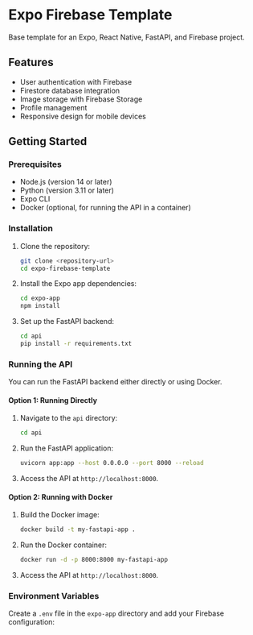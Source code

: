 # Expo Firebase Template

Base template for an Expo, React Native, FastAPI, and Firebase project.

## Features

- User authentication with Firebase
- Firestore database integration
- Image storage with Firebase Storage
- Profile management
- Responsive design for mobile devices

## Getting Started

### Prerequisites

- Node.js (version 14 or later)
- Python (version 3.11 or later)
- Expo CLI
- Docker (optional, for running the API in a container)

### Installation

1. Clone the repository:

   ```bash
   git clone <repository-url>
   cd expo-firebase-template
   ```

2. Install the Expo app dependencies:

   ```bash
   cd expo-app
   npm install
   ```

3. Set up the FastAPI backend:

   ```bash
   cd api
   pip install -r requirements.txt
   ```

### Running the API

You can run the FastAPI backend either directly or using Docker.

#### Option 1: Running Directly

1. Navigate to the `api` directory:

   ```bash
   cd api
   ```

2. Run the FastAPI application:

   ```bash
   uvicorn app:app --host 0.0.0.0 --port 8000 --reload
   ```

3. Access the API at `http://localhost:8000`.

#### Option 2: Running with Docker

1. Build the Docker image:

   ```bash
   docker build -t my-fastapi-app .
   ```

2. Run the Docker container:

   ```bash
   docker run -d -p 8000:8000 my-fastapi-app
   ```

3. Access the API at `http://localhost:8000`.

### Environment Variables

Create a `.env` file in the `expo-app` directory and add your Firebase configuration:
